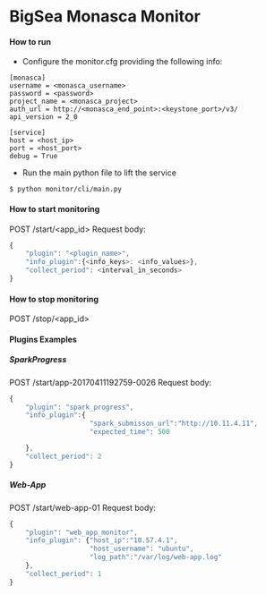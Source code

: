# BigSea Monasca Monitor

#### How to run


* Configure the monitor.cfg providing the following info:
```
[monasca]
username = <monasca_username>
password = <password>
project_name = <monasca_project>
auth_url = http://<monasca_end_point>:<keystone_port>/v3/
api_version = 2_0

[service]
host = <host_ip>
port = <host_port>
debug = True
```
* Run the main python file to lift the service
```
$ python monitor/cli/main.py
```

#### How to start monitoring

POST /start/<app_id>
Request body:
```javascript
{
	"plugin": "<plugin_name>",
	"info_plugin":{<info_keys>: <info_values>},
	"collect_period": <interval_in_seconds>
}
```

#### How to stop monitoring

POST /stop/<app_id>

#### Plugins Examples

##### SparkProgress

POST /start/app-20170411192759-0026
Request body:
```javascript
{
	"plugin": "spark_progress",
	"info_plugin":{
	                "spark_submisson_url":"http://10.11.4.11",
					"expected_time": 500

	},
	"collect_period": 2
}
```

##### Web-App

POST /start/web-app-01
Request body:
```javascript
{
	"plugin": "web_app_monitor",
	"info_plugin": {"host_ip":"10.57.4.1",
					"host_username": "ubuntu",
					"log_path":"/var/log/web-app.log"
	},
	"collect_period": 1
}
```
